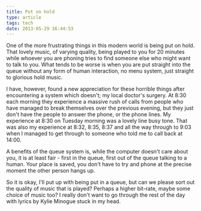 ```yaml
---
title: Put on hold
type: article
tags: tech
date: 2013-05-29 16:44:53
---
```

<p> One of the more frustrating things in this modern world is being put on hold. That lovely music, of varying quality, being played to you for 20 minutes while whoever you are phoning tries to find someone else who might want to talk to you. What tends to be worse is when you are put straight into the queue without any form of human interaction, no menu system, just straight to glorious hold music.</p><p> I have, however, found a new appreciation for these horrible things after encountering a system which doesn&#39;t; my local doctor&#39;s surgery. At 8:30 each morning they experience a massive rush of calls from people who have managed to break themselves over the previous evening, but they just don&#39;t have the people to answer the phone, or the phone lines. My experience at 8:30 on Tuesday morning was a lovely line busy tone. That was also my experience at 8:32, 8:35, 8:37 and all the way through to 9:03 when I managed to get through to someone who told me to call back at 14:00.</p><p> A benefits of the queue system is, while the computer doesn&#39;t care about you, it is at least fair - first in the queue, first out of the queue talking to a human. Your place is saved, you don&#39;t have to try and phone at the precise moment the other person hangs up.</p><p> So it is okay, I&#39;ll put up with being put in a queue, but can we please sort out the quality of music that is played? Perhaps a higher bit-rate, maybe some choice of music too? I really don&#39;t want to go through the rest of the day with lyrics by Kylie Minogue stuck in my head.</p>
